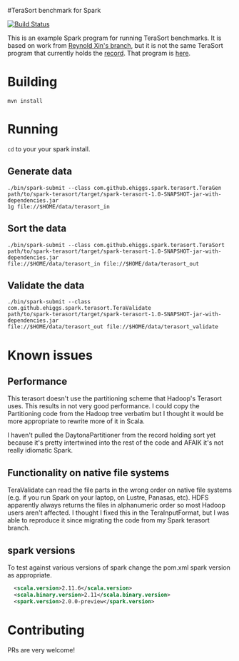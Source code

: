 #TeraSort benchmark for Spark

[![Build
Status](https://travis-ci.org/ehiggs/spark-terasort.svg)](https://travis-ci.org/ehiggs/spark-terasort)

This is an example Spark program for running TeraSort benchmarks. It is based on
work from [Reynold Xin's branch](https://github.com/rxin/spark/tree/terasort),
but it is not the same TeraSort program that currently holds the
[record](http://sortbenchmark.org/). That program is
[here](https://github.com/rxin/spark/tree/sort-benchmark/core/src/main/scala/org/apache/spark/sort).

# Building

`mvn install`

# Running

`cd` to your your spark install.

## Generate data

    ./bin/spark-submit --class com.github.ehiggs.spark.terasort.TeraGen 
    path/to/spark-terasort/target/spark-terasort-1.0-SNAPSHOT-jar-with-dependencies.jar 
    1g file://$HOME/data/terasort_in 

## Sort the data
    ./bin/spark-submit --class com.github.ehiggs.spark.terasort.TeraSort
    path/to/spark-terasort/target/spark-terasort-1.0-SNAPSHOT-jar-with-dependencies.jar 
    file://$HOME/data/terasort_in file://$HOME/data/terasort_out

## Validate the data
    ./bin/spark-submit --class com.github.ehiggs.spark.terasort.TeraValidate
    path/to/spark-terasort/target/spark-terasort-1.0-SNAPSHOT-jar-with-dependencies.jar 
    file://$HOME/data/terasort_out file://$HOME/data/terasort_validate

# Known issues

## Performance

This terasort doesn't use the partitioning scheme that Hadoop's Terasort uses.
This results in not very good performance. I could copy the Partitioning code
from the Hadoop tree verbatim but I thought it would be more appropriate to
rewrite more of it in Scala.

I haven't pulled the DaytonaPartitioner from the record holding sort yet because
it's pretty intertwined into the rest of the code and AFAIK it's not really
idiomatic Spark.

## Functionality on native file systems

TeraValidate can read the file parts in the wrong order on native file systems
(e.g. if you run Spark on your laptop, on Lustre, Panasas, etc). HDFS apparently
always returns the files in alphanumeric order so most Hadoop users aren't
affected. I thought I fixed this in the TeraInputFormat, but I was able to
reproduce it since migrating the code from my Spark terasort branch.

## spark versions
To test against various versions of spark change the pom.xml spark version as appropriate.
```xml
  <scala.version>2.11.6</scala.version>
  <scala.binary.version>2.11</scala.binary.version>
  <spark.version>2.0.0-preview</spark.version>
```
# Contributing

PRs are very welcome!
